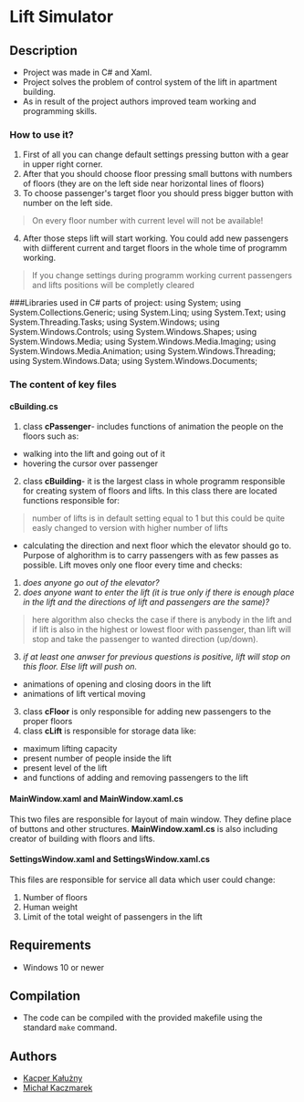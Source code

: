 # Lift Simulator

## Description
- Project was made in C# and Xaml.
- Project solves the problem of control system of the lift in apartment building.
- As in result of the project authors improved team working and programming skills. 

### How to use it?
1. First of all you can change default settings pressing button with a gear in upper right corner.
2. After that you should choose floor pressing small buttons with numbers of floors (they are on the left side near horizontal lines of floors)
3. To choose passenger's target floor you should press bigger button with number on the left side. 
> On every floor number with current level will not be available!
4. After those steps lift will start working. You could add new passengers with diifferent current and target floors in the whole time of programm working.
> If you change settings during programm working current passengers and lifts positions will be completly cleared 

###Libraries used in C# parts of project:
using System;
using System.Collections.Generic;
using System.Linq;
using System.Text;
using System.Threading.Tasks;
using System.Windows;
using System.Windows.Controls;
using System.Windows.Shapes;
using System.Windows.Media;
using System.Windows.Media.Imaging;
using System.Windows.Media.Animation;
using System.Windows.Threading;
using System.Windows.Data;
using System.Windows.Documents;



### The content of key files
#### cBuilding.cs
1. class **cPassenger**- includes functions of animation the people on the floors such as:
* walking into the lift and going out of it
* hovering the cursor over passenger
2. class **cBuilding**- it is the largest class in whole programm responsible for creating system of floors and lifts. In this class there are located functions responsible for:
> number of lifts is in default setting equal to 1 but this could be quite easly changed to version with higher number of lifts 
* calculating the direction and next floor which the elevator should go to.
Purpose of alghorithm is to carry passengers with as few passes as possible. Lift moves only one floor every time and checks:
1. *does anyone go out of the elevator?*
2. *does anyone want to enter the lift (it is true only if there is enough place in the lift and the directions of lift and passengers are the same)?*
>here algorithm also checks the case if there is anybody in the lift and if lift is also in the highest or lowest floor with passenger, than lift will stop and take the passenger to wanted direction (up/down).
3. *if at least one anwser for previous questions is positive, lift will stop on this floor. Else lift will push on.*
* animations of opening and closing doors in the lift 
* animations of lift vertical moving
3. class **cFloor** is only responsible for adding new passengers to the proper floors
4. class **cLift** is responsible for storage data like:
* maximum lifting capacity
* present number of people inside the lift
* present level of the lift
* and functions of adding and removing passengers to the lift
#### **MainWindow.xaml** and **MainWindow.xaml.cs**
This two files are responsible for layout of main window. They define place of buttons and other structures. **MainWindow.xaml.cs** is also including creator of building with floors and lifts.
#### **SettingsWindow.xaml** and **SettingsWindow.xaml.cs**
This files are responsible for service all data which user could change:
1. Number of floors
2. Human weight
3. Limit of the total weight of passengers in the lift
	
## Requirements
* Windows 10 or newer
## Compilation
* The code can be compiled with the provided makefile using the standard `make` command.
## Authors
- [Kacper Kałużny](https://github.com/kacperkaluzny)
- [Michał Kaczmarek](https://github.com/sMichalKacz)
